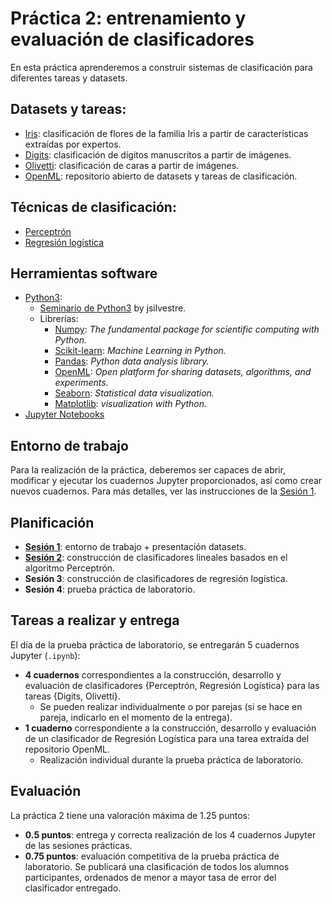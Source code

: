 # Práctica 2: entrenamiento y evaluación de clasificadores

En esta práctica aprenderemos a construir sistemas de clasificación para diferentes tareas y datasets.

## Datasets y tareas:
- [Iris](P2.S1%20Entorno%20de%20trabajo%20+%20datasets/01_iris.ipynb): clasificación de flores de la familia Iris a partir de características extraídas por expertos.
- [Digits](P2.S1%20Entorno%20de%20trabajo%20+%20datasets/02_digits.ipynb): clasificación de dígitos manuscritos a partir de imágenes.
- [Olivetti](P2.S1%20Entorno%20de%20trabajo%20+%20datasets/03_olivetti.ipynb): clasificación de caras a partir de imágenes.
- [OpenML](P2.S1%20Entorno%20de%20trabajo%20+%20datasets/04_openml.ipynb): repositorio abierto de datasets y tareas de clasificación.

## Técnicas de clasificación:
- [Perceptrón](P2.S2%20Perceptrón/)
- [Regresión logística](P2.S3%20Regresión%20Logística/)

## Herramientas software
- [Python3](https://www.python.org/):
  - [Seminario de Python3](https://dsic.gitbook.io/python3/) by jsilvestre.
  - Librerías:
    - [Numpy](https://numpy.org/): *The fundamental package for scientific computing with Python.*
    - [Scikit-learn](https://scikit-learn.org/): *Machine Learning in Python.*
    - [Pandas](https://pandas.pydata.org/): *Python data analysis library.*
    - [OpenML](https://www.openml.org/): *Open platform for sharing datasets, algorithms, and experiments.*
    - [Seaborn](https://seaborn.pydata.org/): *Statistical data visualization.*
    - [Matplotlib](https://matplotlib.org/): *visualization with Python.*
- [Jupyter Notebooks](https://jupyter.org/)

## Entorno de trabajo

Para la realización de la práctica, deberemos ser capaces de abrir, modificar y ejecutar los cuadernos Jupyter proporcionados, así como crear nuevos cuadernos. Para más detalles, ver las instrucciones de la [Sesión 1](P2.S1%20Entorno%20de%20trabajo%20+%20datasets/README.md).

## Planificación
- [**Sesión 1**](P2.S1%20Entorno%20de%20trabajo%20+%20datasets/): entorno de trabajo + presentación datasets.
- [**Sesión 2**](P2.S2%20Perceptrón/): construcción de clasificadores lineales basados en el algoritmo Perceptrón.
- **Sesión 3**: construcción de clasificadores de regresión logística.
- **Sesión 4**: prueba práctica de laboratorio.

## Tareas a realizar y entrega

El día de la prueba práctica de laboratorio, se entregarán 5 cuadernos Jupyter (`.ipynb`):
- **4 cuadernos** correspondientes a la construcción, desarrollo y evaluación de clasificadores {Perceptrón, Regresión Logística} para las tareas {Digits, Olivetti}.
  + Se pueden realizar individualmente o por parejas (si se hace en pareja, indicarlo en el momento de la entrega).
- **1 cuaderno** correspondiente a la construcción, desarrollo y evaluación de un clasificador de Regresión Logística para una tarea extraída del repositorio OpenML.
  + Realización individual durante la prueba práctica de laboratorio.

## Evaluación

La práctica 2 tiene una valoración máxima de 1.25 puntos:

- **0.5 puntos**: entrega y correcta realización de los 4 cuadernos Jupyter de las sesiones prácticas.
- **0.75 puntos**: evaluación competitiva de la prueba práctica de laboratorio. Se publicará una clasificación de todos los alumnos participantes, ordenados de menor a mayor tasa de error del clasificador entregado. 